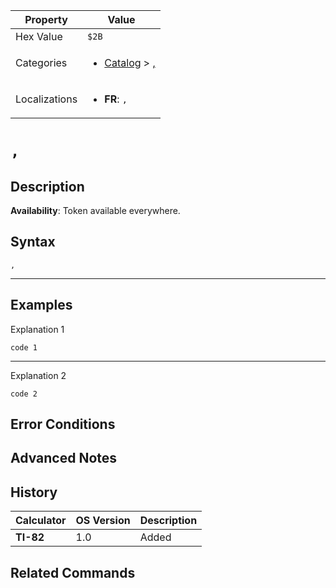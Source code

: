 | Property      | Value |
|---------------|-------|
| Hex Value     | `$2B`|
| Categories    | <ul><li>[Catalog](../categories/Catalog.md) > [,](../categories/Catalog.md#,)</li></ul> |
| Localizations | <ul><li><b>FR</b>: `,`</li></ul> |

# `,`

## Description



<b>Availability</b>: Token available everywhere.

## Syntax
`,`

<hr>

## Examples

Explanation 1
```ti-basic
code 1
```
---
Explanation 2
```ti-basic
code 2
```

## Error Conditions


## Advanced Notes


## History
| Calculator | OS Version | Description |
|------------|------------|-------------|
| <b>TI-82</b> | 1.0 | Added

## Related Commands

    